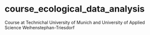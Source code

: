 # course_ecological_data_analysis
Course at Technichal University of Munich and University of Applied Science Weihenstephan-Triesdorf

